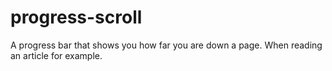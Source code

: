 # progress-scroll
A progress bar that shows you how far you are down a page. When reading an article for example.
